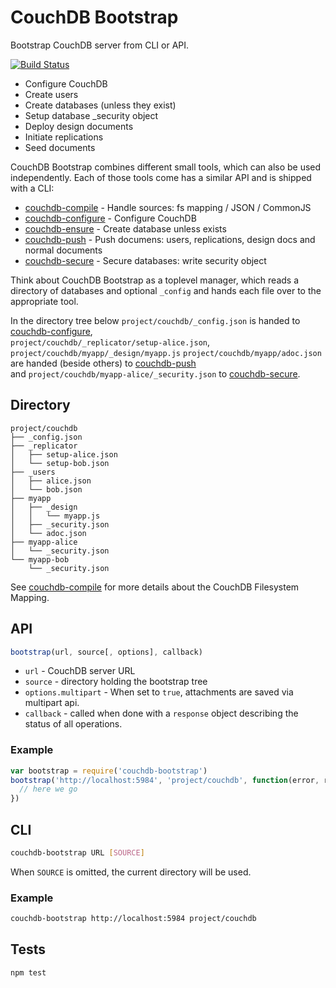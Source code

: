 # CouchDB Bootstrap
Bootstrap CouchDB server from CLI or API.

[![Build
Status](https://travis-ci.org/eHealthAfrica/couchdb-bootstrap.svg?branch=master)](https://travis-ci.org/eHealthAfrica/couchdb-bootstrap)


* Configure CouchDB
* Create users
* Create databases (unless they exist)
* Setup database \_security object
* Deploy design documents
* Initiate replications
* Seed documents


CouchDB Bootstrap combines different small tools, which can also be used
independently. Each of those tools come has a similar API and is shipped with a
CLI:
* [couchdb-compile](https://github.com/jo/couchdb-compile) - Handle sources: fs mapping / JSON / CommonJS
* [couchdb-configure](https://github.com/eHealthAfrica/couchdb-configure) - Configure CouchDB
* [couchdb-ensure](https://github.com/eHealthAfrica/couchdb-ensure) - Create database unless exists
* [couchdb-push](https://github.com/jo/couchdb-push) - Push documens: users, replications, design docs and normal documents
* [couchdb-secure](https://github.com/eHealthAfrica/couchdb-secure) - Secure databases: write security object

Think about CouchDB Bootstrap as a toplevel manager, which reads a directory of
databases and optional `_config` and hands each file over to the appropriate tool.

In the directory tree below `project/couchdb/_config.json` is handed to
[couchdb-configure](https://github.com/eHealthAfrica/couchdb-configure),   
`project/couchdb/_replicator/setup-alice.json`,
`project/couchdb/myapp/_design/myapp.js`
`project/couchdb/myapp/adoc.json` are handed (beside others) to
[couchdb-push](https://github.com/jo/couchdb-push)   
and `project/couchdb/myapp-alice/_security.json` to
[couchdb-secure](https://github.com/eHealthAfrica/couchdb-secure).

## Directory

```
project/couchdb
├── _config.json
├── _replicator
│   ├── setup-alice.json
│   └── setup-bob.json
├── _users
│   ├── alice.json
│   └── bob.json
├── myapp
│   ├── _design
│   │   └── myapp.js
│   ├── _security.json
│   └── adoc.json
├── myapp-alice
│   └── _security.json
└── myapp-bob
    └── _security.json
```

See [couchdb-compile](https://github.com/jo/couchdb-compile) for more details
about the CouchDB Filesystem Mapping.

## API

```js
bootstrap(url, source[, options], callback)
```

* `url` - CouchDB server URL
* `source` - directory holding the bootstrap tree
* `options.multipart` - When set to `true`, attachments are saved via multipart api.
* `callback` - called when done with a `response` object describing the status of all operations.

### Example

```js
var bootstrap = require('couchdb-bootstrap')
bootstrap('http://localhost:5984', 'project/couchdb', function(error, response) {
  // here we go
})
```


## CLI

```sh
couchdb-bootstrap URL [SOURCE]
```

When `SOURCE` is omitted, the current directory will be used.

### Example

```sh
couchdb-bootstrap http://localhost:5984 project/couchdb
```

## Tests
```sh
npm test
```
